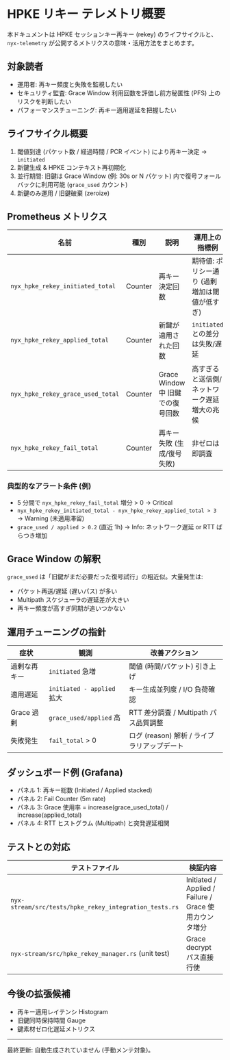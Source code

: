 # HPKE リキー テレメトリ概要

本ドキュメントは HPKE セッションキー再キー (rekey) のライフサイクルと、`nyx-telemetry` が公開するメトリクスの意味・活用方法をまとめます。

## 対象読者
- 運用者: 再キー頻度と失敗を監視したい
- セキュリティ監査: Grace Window 利用回数を評価し前方秘匿性 (PFS) 上のリスクを判断したい
- パフォーマンスチューニング: 再キー適用遅延を把握したい

## ライフサイクル概要
1. 閾値到達 (パケット数 / 経過時間 / PCR イベント) により再キー決定 → `initiated`
2. 新鍵生成 & HPKE コンテキスト再初期化
3. 並行期間: 旧鍵は Grace Window (例: 30s or N パケット) 内で復号フォールバックに利用可能 (`grace_used` カウント)
4. 新鍵のみ運用 / 旧鍵破棄 (zeroize)

## Prometheus メトリクス
| 名前 | 種別 | 説明 | 運用上の指標例 |
|------|------|------|----------------|
| `nyx_hpke_rekey_initiated_total` | Counter | 再キー決定回数 | 期待値: ポリシー通り (過剰増加は閾値が低すぎ) |
| `nyx_hpke_rekey_applied_total` | Counter | 新鍵が適用された回数 | `initiated` との差分は失敗/遅延 |
| `nyx_hpke_rekey_grace_used_total` | Counter | Grace Window 中 旧鍵での復号回数 | 高すぎると送信側/ネットワーク遅延増大の兆候 |
| `nyx_hpke_rekey_fail_total` | Counter | 再キー失敗 (生成/復号失敗) | 非ゼロは即調査 |

### 典型的なアラート条件 (例)
- 5 分間で `nyx_hpke_rekey_fail_total` 増分 > 0 → Critical
- `nyx_hpke_rekey_initiated_total - nyx_hpke_rekey_applied_total > 3` → Warning (未適用滞留)
- `grace_used / applied > 0.2` (直近 1h) → Info: ネットワーク遅延 or RTT ばらつき増加

## Grace Window の解釈
`grace_used` は「旧鍵がまだ必要だった復号試行」の粗近似。大量発生は:
- パケット再送/遅延 (遅いパス) が多い
- Multipath スケジューラの遅延差が大きい
- 再キー頻度が高すぎ同期が追いつかない

## 運用チューニングの指針
| 症状 | 観測 | 改善アクション |
|------|------|----------------|
| 過剰な再キー | `initiated` 急増 | 閾値 (時間/パケット) 引き上げ |
| 適用遅延 | `initiated - applied` 拡大 | キー生成並列度 / I/O 負荷確認 |
| Grace 過剰 | `grace_used/applied` 高 | RTT 差分調査 / Multipath パス品質調整 |
| 失敗発生 | `fail_total` > 0 | ログ (reason) 解析 / ライブラリアップデート |

## ダッシュボード例 (Grafana)
- パネル 1: 再キー総数 (Initiated / Applied stacked)
- パネル 2: Fail Counter (5m rate)
- パネル 3: Grace 使用率 = increase(grace_used_total) / increase(applied_total)
- パネル 4: RTT ヒストグラム (Multipath) と突発遅延相関

## テストとの対応
| テストファイル | 検証内容 |
|-----------------|----------|
| `nyx-stream/src/tests/hpke_rekey_integration_tests.rs` | Initiated / Applied / Failure / Grace 使用カウンタ増分 |
| `nyx-stream/src/hpke_rekey_manager.rs` (unit test) | Grace decrypt パス直接行使 |

## 今後の拡張候補
- 再キー適用レイテンシ Histogram
- 旧鍵同時保持時間 Gauge
- 鍵素材ゼロ化遅延メトリクス

---
最終更新: 自動生成されていません (手動メンテ対象)。
